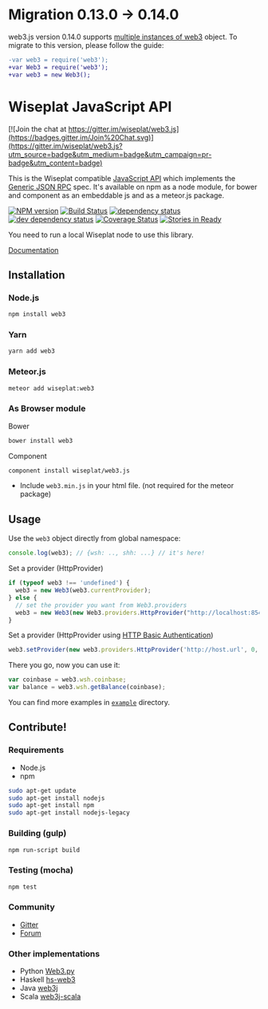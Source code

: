 # Migration 0.13.0 -> 0.14.0

web3.js version 0.14.0 supports [multiple instances of web3](https://github.com/wiseplat/web3.js/issues/297) object.
To migrate to this version, please follow the guide:

```diff
-var web3 = require('web3');
+var Web3 = require('web3');
+var web3 = new Web3();
```


# Wiseplat JavaScript API

[![Join the chat at https://gitter.im/wiseplat/web3.js](https://badges.gitter.im/Join%20Chat.svg)](https://gitter.im/wiseplat/web3.js?utm_source=badge&utm_medium=badge&utm_campaign=pr-badge&utm_content=badge)

This is the Wiseplat compatible [JavaScript API](https://github.com/wiseplat/wiki/wiki/JavaScript-API)
which implements the [Generic JSON RPC](https://github.com/wiseplat/wiki/wiki/JSON-RPC) spec. It's available on npm as a node module, for bower and component as an embeddable js and as a meteor.js package.

[![NPM version][npm-image]][npm-url] [![Build Status][travis-image]][travis-url] [![dependency status][dep-image]][dep-url] [![dev dependency status][dep-dev-image]][dep-dev-url] [![Coverage Status][coveralls-image]][coveralls-url] [![Stories in Ready][waffle-image]][waffle-url]

<!-- [![browser support](https://ci.testling.com/wiseplat/wiseplat.js.png)](https://ci.testling.com/wiseplat/wiseplat.js) -->

You need to run a local Wiseplat node to use this library.

[Documentation](https://github.com/wiseplat/wiki/wiki/JavaScript-API)

## Installation

### Node.js

```bash
npm install web3
```

### Yarn

```bash
yarn add web3
```

### Meteor.js

```bash
meteor add wiseplat:web3
```

### As Browser module
Bower

```bash
bower install web3
```

Component

```bash
component install wiseplat/web3.js
```

* Include `web3.min.js` in your html file. (not required for the meteor package)

## Usage
Use the `web3` object directly from global namespace:

```js
console.log(web3); // {wsh: .., shh: ...} // it's here!
```

Set a provider (HttpProvider)

```js
if (typeof web3 !== 'undefined') {
  web3 = new Web3(web3.currentProvider);
} else {
  // set the provider you want from Web3.providers
  web3 = new Web3(new Web3.providers.HttpProvider("http://localhost:8545"));
}
```

Set a provider (HttpProvider using [HTTP Basic Authentication](https://en.wikipedia.org/wiki/Basic_access_authentication))

```js
web3.setProvider(new web3.providers.HttpProvider('http://host.url', 0, BasicAuthUsername, BasicAuthPassword));
```

There you go, now you can use it:

```js
var coinbase = web3.wsh.coinbase;
var balance = web3.wsh.getBalance(coinbase);
```

You can find more examples in [`example`](https://github.com/wiseplat/web3.js/tree/master/example) directory.


## Contribute!

### Requirements

* Node.js
* npm

```bash
sudo apt-get update
sudo apt-get install nodejs
sudo apt-get install npm
sudo apt-get install nodejs-legacy
```

### Building (gulp)

```bash
npm run-script build
```


### Testing (mocha)

```bash
npm test
```

### Community
 - [Gitter](https://gitter.im/wiseplat/web3.js?source=orgpage)
 - [Forum](https://forum.wiseplat.org/categories/wiseplat-js)


### Other implementations
 - Python [Web3.py](https://github.com/pipermerriam/web3.py)
 - Haskell [hs-web3](https://github.com/airalab/hs-web3)
 - Java [web3j](https://github.com/web3j/web3j)
 - Scala [web3j-scala](https://github.com/mslinn/web3j-scala)


[npm-image]: https://badge.fury.io/js/web3.png
[npm-url]: https://npmjs.org/package/web3
[travis-image]: https://travis-ci.org/wiseplat/web3.js.svg
[travis-url]: https://travis-ci.org/wiseplat/web3.js
[dep-image]: https://david-dm.org/wiseplat/web3.js.svg
[dep-url]: https://david-dm.org/wiseplat/web3.js
[dep-dev-image]: https://david-dm.org/wiseplat/web3.js/dev-status.svg
[dep-dev-url]: https://david-dm.org/wiseplat/web3.js#info=devDependencies
[coveralls-image]: https://coveralls.io/repos/wiseplat/web3.js/badge.svg?branch=master
[coveralls-url]: https://coveralls.io/r/wiseplat/web3.js?branch=master
[waffle-image]: https://badge.waffle.io/wiseplat/web3.js.svg?label=ready&title=Ready
[waffle-url]: https://waffle.io/wiseplat/web3.js
